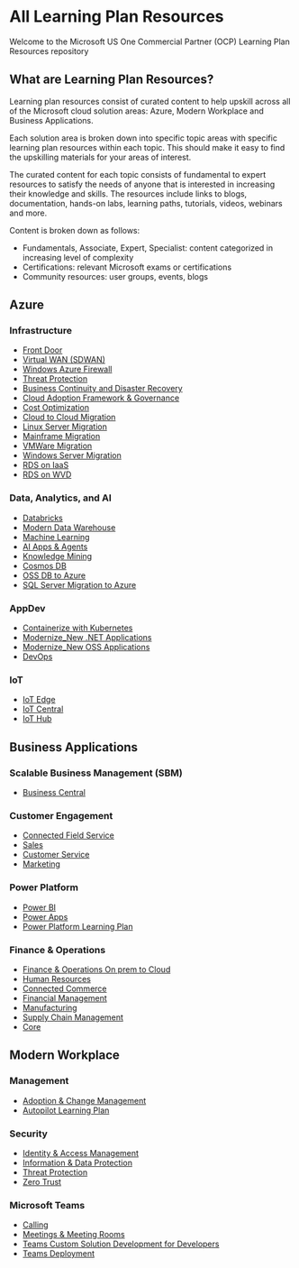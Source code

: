 # All Learning Plan Resources

Welcome to the Microsoft US One Commercial Partner (OCP) Learning Plan Resources repository

## What are Learning Plan Resources?

Learning plan resources consist of curated content to help upskill across all of the Microsoft cloud solution areas:  Azure, Modern Workplace and Business Applications.  

Each solution area is broken down into specific topic areas with specific learning plan resources within each topic.  This should make it easy to find the upskilling materials for your areas of interest.

The curated content for each topic consists of fundamental to expert resources to satisfy the needs of anyone that is interested in increasing their knowledge and skills.  The resources include links to blogs, documentation, hands-on labs, learning paths, tutorials, videos, webinars and more.

Content is broken down as follows:

* Fundamentals, Associate, Expert, Specialist: content categorized in increasing level of complexity
* Certifications: relevant Microsoft exams or certifications
* Community resources: user groups, events, blogs

## Azure

### Infrastructure

* [Front Door](/Azure/Infrastructure/Front%20Door.md)
* [Virtual WAN (SDWAN)](/Azure/Infrastructure/Virtual%20WAN%20(SDWAN).md)
* [Windows Azure Firewall](/Azure/Infrastructure/Windows%20Azure%20Firewall.md)
* [Threat Protection](/Azure/Infrastructure/Threat%20Protection.md)
* [Business Continuity and Disaster Recovery](/Azure/Infrastructure/Business%20Continuity%20and%20Disaster%20Recovery.md)
* [Cloud Adoption Framework & Governance](/Azure/Infrastructure/Cloud%20Adoption%20Framework%20&%20Governance.md)
* [Cost Optimization](/Azure/Infrastructure/Cost%20Optimization.md)
* [Cloud to Cloud Migration](/Azure/Infrastructure/Cloud%20to%20Cloud%20Migration.md)
* [Linux Server Migration](/Azure/Infrastructure/Linux%20Server%20Migration.md)
* [Mainframe Migration](/Azure/Infrastructure/Mainframe%20Migration.md)
* [VMWare Migration](/Azure/Infrastructure/VMWare%20Migration.md)
* [Windows Server Migration](/Azure/Infrastructure/Windows%20Server%20Migration.md)
* [RDS on IaaS](/Azure/Infrastructure/RDS%20on%20IaaS.md)
* [RDS on WVD](/Azure/Infrastructure/RDS%20on%20WVD.md)

### Data, Analytics, and AI

* [Databricks](/Azure/Data,%20Analytics,%20and%20AI/Databricks.md)
* [Modern Data Warehouse](/LearningPlanResources/Azure/Data,%20Analytics,%20and%20AI/Modern%20Data%20Warehouse.md)
* [Machine Learning](/Azure/Data,%20Analytics,%20and%20AI/Machine%20Learning.md)
* [AI Apps & Agents](/Azure/Data,%20Analytics,%20and%20AI/AI%20Apps%20&%20Agents.md)
* [Knowledge Mining](/Azure/Data,%20Analytics,%20and%20AI/Knowledge%20Mining.md)
* [Cosmos DB](/Azure/Data,%20Analytics,%20and%20AI/Cosmos%20DB.md)
* [OSS DB to Azure](/Azure/Data,%20Analytics,%20and%20AI/OSS%20DB%20to%20Azure.md)
* [SQL Server Migration to Azure](/Azure/Data,%20Analytics,%20and%20AI/SQL%20Server%20Migration%20to%20Azure.md)

### AppDev

* [Containerize with Kubernetes](/Azure/AppDev/Containerize%20with%20Kubernetes.md)
* [Modernize_New .NET Applications](/Azure/AppDev/Modernize_New%20.NET%20Applications.md)
* [Modernize_New OSS Applications](/Azure/AppDev/Modernize_New%20OSS%20Applications.md)
* [DevOps](/Azure/AppDev/DevOps.md)

### IoT

* [IoT Edge](/Azure/IoT/IoT%20Edge.md)
* [IoT Central](/Azure/IoT/IoT%20Central.md)
* [IoT Hub](/Azure/IoT/IoT%20Hub.md)

## Business Applications

### Scalable Business Management (SBM)

* [Business Central](/Business%20Applications/Scalable%20Business%20Management%20(SBM)/Modernize%20Finance%20&%20Operations.md)

### Customer Engagement

* [Connected Field Service](/Business%20Applications/Customer%20Engagement/Connected%20Field%20Service.md)
* [Sales](/Business%20Applications/Customer%20Engagement/Intelligent%20Sales%20&%20Marketing.md)
* [Customer Service](/Business%20Applications/Customer%20Engagement/Proactive%20Customer%20Service.md)
* [Marketing](/Business%20Applications/Customer%20Engagement/Intelligent%20Sales%20&%20Marketing.md)

### Power Platform

* [Power BI](/Business%20Applications/Power%20Platform/Modern%20Analytics.md)
* [Power Apps](/Business%20Applications/Power%20Platform/App%20Modernization.md)
* [Power Platform Learning Plan](/Business%20Applications/Power%20Platform/Power%20Platform%20Learning%20Plan.md)

### Finance & Operations

* [Finance & Operations On prem to Cloud](/Business%20Applications/Finance%20&%20Operations/Finance%20&%20Operations%20On%20prem%20to%20Cloud.md)
* [Human Resources](/Business%20Applications/Finance%20&%20Operations/Modernize%20Human%20Resources.md)
* [Connected Commerce](/Business%20Applications/Finance%20&%20Operations/Connected%20Commerce.md)
* [Financial Management](/Business%20Applications/Finance%20&%20Operations/Financial%20Management.md)
* [Manufacturing](/Business%20Applications/Finance%20&%20Operations/Manufacturing.md)
* [Supply Chain Management](/Business%20Applications/Finance%20&%20Operations/Supply%20Chain%20Management.md)
* [Core](/Business%20Applications/Finance%20&%20Operations/Core.md)

## Modern Workplace

### Management

* [Adoption & Change Management](/Modern%20Workplace/Management/Adoption%20&%20Change%20Management.md)
* [Autopilot Learning Plan](/Modern%20Workplace/Management/Autopilot%20Learning%20Plan.md)

### Security

* [Identity & Access Management](/Modern%20Workplace/Security/Identity%20&%20Access%20Management.md)
* [Information & Data Protection](/Modern%20Workplace/Security/Information%20&%20Data%20Protection.md)
* [Threat Protection](/Modern%20Workplace/Security/Threat%20Protection.md)
* [Zero Trust](/Modern%20Workplace/Security/Zero%20Trust.md)

### Microsoft Teams

* [Calling](/Modern%20Workplace/Microsoft%20Teams/Calling.md)
* [Meetings & Meeting Rooms](/Modern%20Workplace/Microsoft%20Teams/Meetings%20&%20Meeting%20Rooms.md)
* [Teams Custom Solution Development for Developers](/Modern%20Workplace/Microsoft%20Teams/Teams%20Custom%20Solution%20Development%20for%20Developers.md)
* [Teams Deployment](/Modern%20Workplace/Microsoft%20Teams/Teams%20Deployment.md)